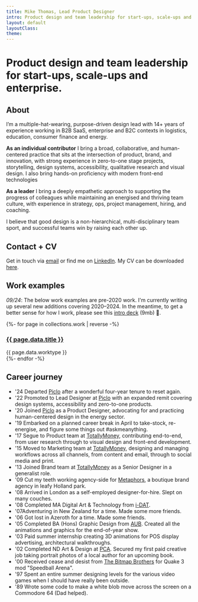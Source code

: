 ```yaml
---
title: Mike Thomas, Lead Product Designer
intro: Product design and team leadership for start-ups, scale-ups and enterprise.
layout: default
layoutClass: 
theme:
---
```



<h1 class="major-heading"><span class="highlight">Product design</span> and <span class="highlight">team leadership</span> for start-ups, scale-ups and enterprise.</h1>

## About

I’m a multiple-hat-wearing, purpose-driven design lead with 14+ years of experience working in B2B SaaS, enterprise and B2C contexts in logistics, education, consumer finance and energy.

__As an individual contributor__ I bring a broad, collaborative, and human-centered practice that sits at the intersection of product, brand, and innovation, with strong experience in zero-to-one stage projects, storytelling, design systems, accessibility, qualitative research and visual design. I also bring hands-on proficiency with modern front-end technologies

__As a leader__ I bring a deeply empathetic approach to supporting the progress of colleagues while maintaining an energised and thriving team culture, with experience in strategy, ops, project management, hiring, and coaching.

I believe that good design is a non-hierarchical, multi-disciplinary team sport, and successful teams win by raising each other up.

## Contact + CV

Get in touch via <a title="Email me mikerst@gmail.com" target="_blank" href="mailto: mikerst@gmail.com">email</a> or find me on <a title="My LinkedIn profile" target="_blank" href="https://www.linkedin.com/in/mikerst/">LinkedIn</a>. My CV can be downloaded <a title="Mike Thomas Intro Deck" target="_blank" href="/_assets/files/mike-thomas-cv-082024.pdf">here</a>.

## Work examples

<div class="notice">
<p><em>09/24</em>: The below work examples are pre-2020 work. I'm currently writing up several new additions covering 2020–2024. In the meantime, to get a better sense for how I work, please see this <a title="Mike Thomas Intro Deck" target="_blank" href="/_assets/files/mike-thomas-intro-deck-082024.pdf">intro deck</a> (9mb) 🙏.<p>
</div>

<section class="projects">
  {%- for page in collections.work | reverse -%}
      <div class="project">
          <h3><a href="{{ page.url }}">{{ page.data.title }}</a></h3>
          <span class="project__type">{{ page.data.worktype }}</span>
      </div>
  {%- endfor -%}
</section>


## Career journey

<ul class="timeline">
    <li>
        <span>'24</span> <span>Departed <a title="Piclo" target="_blank" href="https://www.piclo.energy">Piclo</a> after a wonderful four-year tenure to reset again.</span>
    </li>
    <li>
        <span>'22</span> <span>Promoted to Lead Designer at <a title="Piclo" target="_blank" href="https://www.piclo.energy">Piclo</a> with an expanded remit covering design systems, accessibility and zero-to-one products.</span>
    </li>
    <li>
        <span>'20</span> <span>Joined <a title="Piclo" target="_blank" href="https://www.piclo.energy">Piclo</a> as a Product Designer, advocating for and practicing human-centered design in the energy sector.</span>
    </li>
    <li>
        <span>'19</span> <span>Embarked on a planned career break in April to take-stock, re-energise, and figure some things out #askmeanything.</span>
    </li>
    <li>
        <span>'17</span> <span>Segue to Product team at <a title="TotallyMoney" target="_blank" href="https://www.totallymoney.com/">TotallyMoney</a>, contributing end-to-end, from user research through to visual design and front-end development.</span>
    </li>
    <li>
        <span>'15</span> <span>Moved to Marketing team at <a title="TotallyMoney" target="_blank" href="https://www.totallymoney.com">TotallyMoney</a>, designing and managing workflows across all channels, from content and email, through to social media and print.</span>
    </li>
    <li>
        <span>'13</span> <span>Joined Brand team at <a title="TotallyMoney" target="_blank" href="https://www.totallymoney.com/">TotallyMoney</a> as a Senior Designer in a generalist role.</span>
    </li>
    <li>
        <span>'09</span> <span>Cut my teeth working agency-side for <a title="Metaphors" target="_blank" href="https://www.metaphors.co.uk/">Metaphors</a>, a boutique brand agency in leafy Holland park.</span>
    </li>
    <li>
        <span>'08</span> <span>Arrived in London as a self-employed designer-for-hire. Slept on many couches.</span>
    </li>
    <li>
        <span>'08</span> <span>Completed MA Digital Art & Technology from <a title="i-DAT" target="_blank" href="https://www.plymouth.ac.uk/research/i-dat">i-DAT</a>.</span>
    </li>
    <li>
        <span>'07</span><span>Adventuring in New Zealand for a time. Made some more friends.</span>
    </li>
    <li>
        <span>'06</span> <span>Got lost in Azeroth for a time. Made some friends.</span>
    </li>
    <li>
        <span>'05</span> <span>Completed BA (Hons) Graphic Design from <a title="Arts University Bournemouth" target="_blank" href="https://en.wikipedia.org/wiki/Arts_University_Bournemouth">AUB</a>. Created all the animations and graphics for the end-of-year show.</span>
    </li>
    <li>
        <span>'03</span> <span>Paid summer internship creating 3D animations for POS display advertising, architectural walkthroughs.</span>
    </li>
    <li>
        <span>'02</span> <span>Completed ND Art & Design at <a title="Plymouth College of Art" target="_blank" href="https://www.plymouthart.ac.uk/">PCA</a>. Secured my first paid creative job taking portrait photos of a local author for an upcoming book.
    <li>
        <span>'00</span> <span>Received cease and desist from <a title="The Bitmap Brothers" target="_blank" href="https://en.wikipedia.org/wiki/The_Bitmap_Brothers">The Bitmap Brothers</a> for Quake 3 mod "Speedball Arena".</span>
    </li>
    <li>
        <span>'97</span> <span>Spent an entire summer designing levels for the various video games when I should have really been outside.</span>
    </li>
    <li>
        <span>'89</span> <span>Wrote some code to make a white blob move across the screen on a Commodore 64 (Dad helped).</span>
    </li>
</ul>







